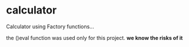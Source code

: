 # calculator
Calculator using Factory functions...

the ()eval function was used only for this project.
**we know the risks of it**
